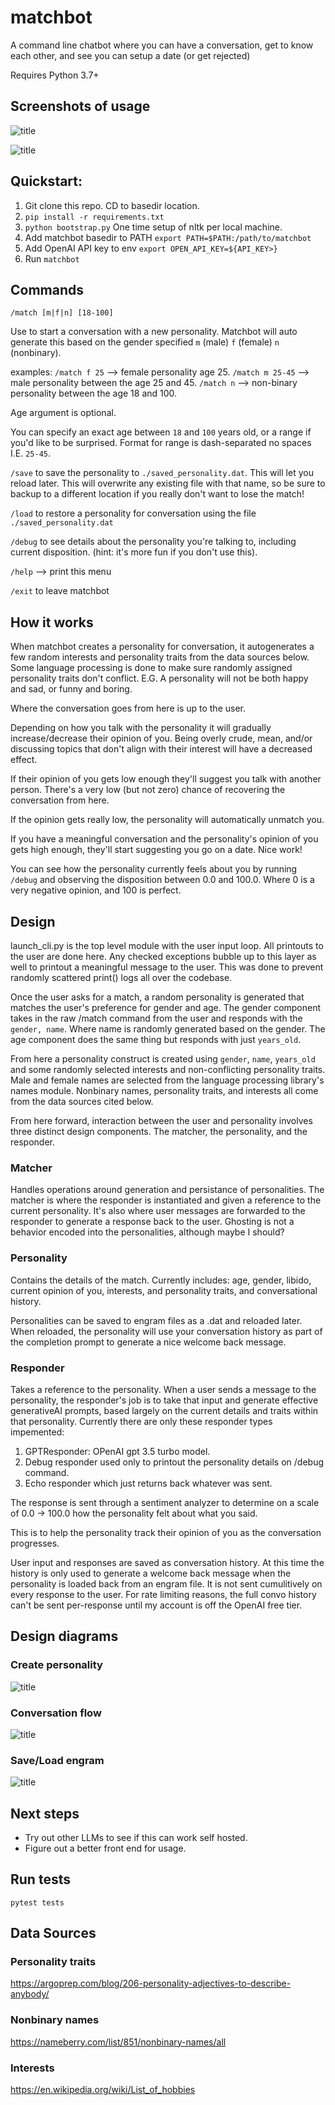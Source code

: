 # matchbot
A command line chatbot where you can have a conversation, get to know each other, and see you can setup a date (or get rejected)

Requires Python 3.7+

## Screenshots of usage

![title](screenshots/shot1.png)

![title](screenshots/shot2.png)

## Quickstart:

1. Git clone this repo. CD to basedir location. 
2. `pip install -r requirements.txt`
3. `python bootstrap.py` One time setup of nltk per local machine.
4. Add matchbot basedir to PATH `export PATH=$PATH:/path/to/matchbot`
5. Add OpenAI API key to env `export OPEN_API_KEY=${API_KEY>}`
6. Run `matchbot`

## Commands

`/match [m|f|n] [18-100]`

Use to start a conversation with a new personality. Matchbot will auto generate this based on the gender specified
`m` (male) `f` (female) `n` (nonbinary). 

examples:
`/match f 25` --> female personality age 25.
`/match m 25-45` --> male personality between the age 25 and 45.
`/match n` --> non-binary personality between the age 18 and 100.

Age argument is optional. 

You can specify an exact age between `18` and `100` years old, or a range if you'd like to be
surprised. Format for range is dash-separated no spaces I.E. `25-45`.

`/save` to save the personality to `./saved_personality.dat`. This will let you reload later. This will overwrite any existing file with that name, so be sure to backup to a different location if you really don't want to lose the match!

`/load` to restore a personality for conversation using the file `./saved_personality.dat`

`/debug` to see details about the personality you're talking to, including current disposition. (hint: it's more fun if you don't use this).

`/help` --> print this menu

`/exit` to leave matchbot

## How it works

When matchbot creates a personality for conversation, it autogenerates a few random interests and personality traits from the data sources below. Some language processing is done to make sure randomly assigned personality traits don't conflict. E.G. A personality will not be both happy and sad, or funny and boring.

Where the conversation goes from here is up to the user. 

Depending on how you talk with the personality it will gradually increase/decrease their opinion of you. Being overly crude, mean, and/or discussing topics that don't align with their interest will have a decreased effect. 

If their opinion of you gets low enough they'll suggest you talk with another person. There's a very low (but not zero) chance of recovering the conversation from here.

If the opinion gets really low, the personality will automatically unmatch you.

If you have a meaningful conversation and the personality's opinion of you gets high enough, they'll start suggesting you go on a date. Nice work!

You can see how the personality currently feels about you by running `/debug` and observing the disposition between 0.0 and 100.0. Where 0 is a very negative opinion, and 100 is perfect.

## Design

launch_cli.py is the top level module with the user input loop. All printouts to the user are done here. 
Any checked exceptions bubble up to this layer as well to printout a meaningful message to the user. This was done to prevent randomly scattered print() logs all over the codebase.

Once the user asks for a match, a random personality is generated that matches the user's preference for gender and age. The gender component takes in the raw /match command from the user and responds with the `gender, name`. Where name is randomly generated based on the gender. The age component does the same thing but responds with just `years_old`.

From here a personality construct is created using `gender`, `name`, `years_old` and some randomly selected interests and non-conflicting personality traits. Male and female names are selected from the language processing library's names module. Nonbinary names, personality traits, and interests all come from the data sources cited below.

From here forward, interaction between the user and personality involves three distinct design components. The matcher, the personality, and the responder.

### Matcher

Handles operations around generation and persistance of personalities. The matcher is where the responder is instantiated and given a reference to the current personality. It's also where user messages are forwarded to the responder to generate a response back to the user. Ghosting is not a behavior encoded into the personalities, although maybe I should?

### Personality

Contains the details of the match. Currently includes: age, gender, libido, current opinion of you, interests, and personality traits, and conversational history.

Personalities can be saved to engram files as a .dat and reloaded later. When reloaded, the personality will
use your conversation history as part of the completion prompt to generate a nice welcome back message. 

### Responder

Takes a reference to the personality. When a user sends a message to the personality, the responder's job is to take that input and generate effective generativeAI prompts, based largely on the current details and traits within that personality. Currently there are only these responder types impemented:

1. GPTResponder: OPenAI gpt 3.5 turbo model.
2. Debug responder used only to printout the personality details on /debug command.
3. Echo responder which just returns back whatever was sent.

The response is sent through a sentiment analyzer to determine on a scale of 0.0 -> 100.0 how the personality felt about what you said. 

This is to help the personality track their opinion of you as the conversation progresses.

User input and responses are saved as conversation history. At this time the history is only used to generate a welcome
back message when the personality is loaded back from an engram file. It is not sent cumulitively on every response to the user. For rate limiting reasons, the full convo history can't be sent per-response until my account is off the OpenAI free tier.

## Design diagrams

### Create personality

![title](design_images/create_personality_flow.png)

### Conversation flow 

![title](design_images/conversation_flow.png)

### Save/Load engram

![title](design_images/save_engram_flow.png)

## Next steps

* Try out other LLMs to see if this can work self hosted.
* Figure out a better front end for usage.

## Run tests

`pytest tests`

## Data Sources

### Personality traits

https://argoprep.com/blog/206-personality-adjectives-to-describe-anybody/

### Nonbinary names

https://nameberry.com/list/851/nonbinary-names/all

### Interests

https://en.wikipedia.org/wiki/List_of_hobbies
